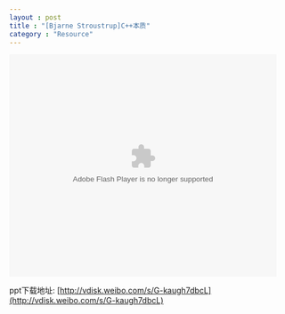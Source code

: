 ```yaml
---
layout : post
title : "[Bjarne Stroustrup]C++本质"
category : "Resource"
---
```



<embed src="http://player.youku.com/player.php/sid/XNjExNTg1Nzg4/v.swf" allowFullScreen="true" quality="high" width="480" height="400" align="middle" allowScriptAccess="always" type="application/x-shockwave-flash"></embed>

ppt下载地址: [http://vdisk.weibo.com/s/G-kaugh7dbcL](http://vdisk.weibo.com/s/G-kaugh7dbcL)
